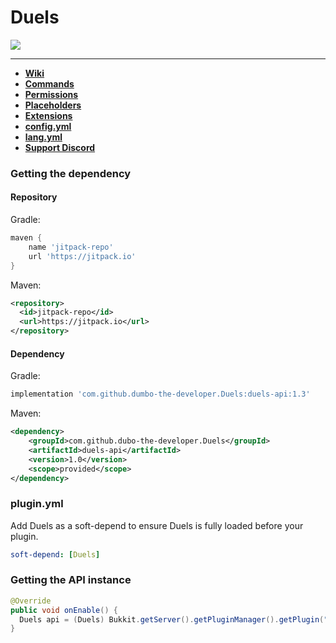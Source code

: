 <h1>Duels</h1>

[![](https://jitpack.io/v/dumbo-the-developer/Duels.svg)](https://jitpack.io/#dumbo-the-developer/Duels)

---

* **[Wiki](https://github.com/Realizedd/Duels/wiki)**
* **[Commands](https://github.com/Realizedd/Duels/wiki/commands)**
* **[Permissions](https://github.com/Realizedd/Duels/wiki/permissions)**
* **[Placeholders](https://github.com/Realizedd/Duels/wiki/placeholders)**
* **[Extensions](https://github.com/Realizedd/Duels/wiki/extensions)**
* **[config.yml](https://github.com/Realizedd/Duels/blob/master/duels-plugin/src/main/resources/config.yml)**
* **[lang.yml](https://github.com/Realizedd/Duels/blob/master/duels-plugin/src/main/resources/lang.yml)**
* **[Support Discord](https://discord.gg/RNy45sg)**

### Getting the dependency

#### Repository

Gradle:

```groovy
maven {
    name 'jitpack-repo'
    url 'https://jitpack.io'
}
```

Maven:

```xml
<repository>
  <id>jitpack-repo</id>
  <url>https://jitpack.io</url>
</repository>
```

#### Dependency

Gradle:

```groovy
implementation 'com.github.dumbo-the-developer.Duels:duels-api:1.3'
```  

Maven:

```xml
<dependency>
    <groupId>com.github.dubo-the-developer.Duels</groupId>
    <artifactId>duels-api</artifactId>
    <version>1.0</version>
    <scope>provided</scope>
</dependency>
```

### plugin.yml

Add Duels as a soft-depend to ensure Duels is fully loaded before your plugin.

```yaml
soft-depend: [Duels]
```

### Getting the API instance

```java
@Override
public void onEnable() {
  Duels api = (Duels) Bukkit.getServer().getPluginManager().getPlugin("Duels");
}
```
